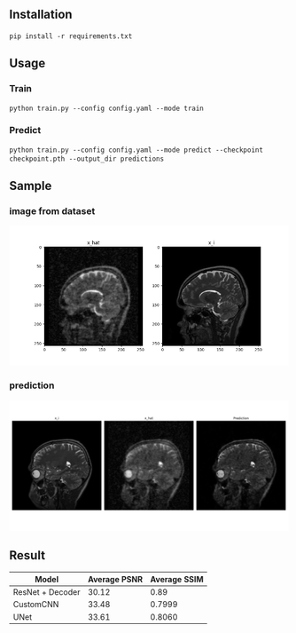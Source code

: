 
## Installation

```
pip install -r requirements.txt
```

## Usage

### Train

```
python train.py --config config.yaml --mode train
```

### Predict

```
python train.py --config config.yaml --mode predict --checkpoint checkpoint.pth --output_dir predictions
```

## Sample

### image from dataset

![image](public/image.png)

### prediction

![prediction](public/prediction.png)

## Result

| Model | Average PSNR | Average SSIM |
|-------|--------------|--------------|
| ResNet + Decoder| 30.12        | 0.89         |
| CustomCNN| 33.48        | 0.7999         |
| UNet  | 33.61        | 0.8060         |
